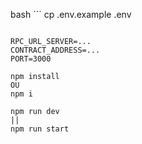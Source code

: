 bash ```
cp .env.example .env
```

RPC_URL_SERVER=...
CONTRACT_ADDRESS=...
PORT=3000

npm install
OU
npm i

npm run dev
||
npm run start
